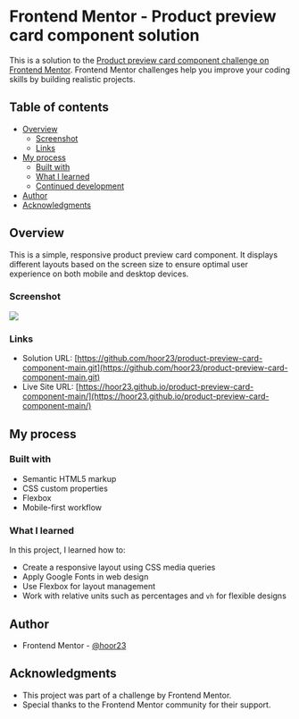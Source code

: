 # Frontend Mentor - Product preview card component solution

This is a solution to the [Product preview card component challenge on Frontend Mentor](https://www.frontendmentor.io/challenges/product-preview-card-component-GO7UmttRfa). Frontend Mentor challenges help you improve your coding skills by building realistic projects. 

## Table of contents

- [Overview](#overview)
  - [Screenshot](#screenshot)
  - [Links](#links)
- [My process](#my-process)
  - [Built with](#built-with)
  - [What I learned](#what-i-learned)
  - [Continued development](#continued-development)
- [Author](#author)
- [Acknowledgments](#acknowledgments)



## Overview

This is a simple, responsive product preview card component. It displays different layouts based on the screen size to ensure optimal user experience on both mobile and desktop devices.

### Screenshot

![](./screenshot.jpg)

### Links

- Solution URL: [https://github.com/hoor23/product-preview-card-component-main.git](https://github.com/hoor23/product-preview-card-component-main.git)
- Live Site URL: [https://hoor23.github.io/product-preview-card-component-main/](https://hoor23.github.io/product-preview-card-component-main/)

## My process

### Built with

- Semantic HTML5 markup
- CSS custom properties
- Flexbox
- Mobile-first workflow

### What I learned

In this project, I learned how to:
- Create a responsive layout using CSS media queries
- Apply Google Fonts in web design
- Use Flexbox for layout management
- Work with relative units such as percentages and `vh` for flexible designs

## Author
- Frontend Mentor - [@hoor23](https://github.com/hoor23)

## Acknowledgments

- This project was part of a challenge by Frontend Mentor.
- Special thanks to the Frontend Mentor community for their support.
